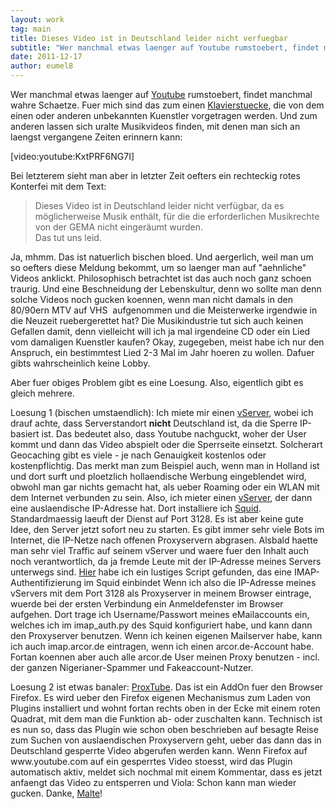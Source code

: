 ```yaml
---
layout: work
tag: main
title: Dieses Video ist in Deutschland leider nicht verfuegbar
subtitle: "Wer manchmal etwas laenger auf Youtube rumstoebert, findet manchmal wahre Schaetze. Fuer mich sind das zum einen Klavierstuecke, die von dem einen oder anderen unbekannten Kuenstler vorgetragen werden. Und zum anderen lassen sich uralte Musikvideos&hellip;"
date: 2011-12-17
author: eumel8
---
```


<p>Wer manchmal etwas laenger auf <a href="http://www.youtube.com/user/eumelmail" target="_blank">Youtube</a> rumstoebert, findet manchmal wahre Schaetze. Fuer mich sind das zum einen <a href="http://klavier.eumel.de" target="_blank">Klavierstuecke</a>, die von dem einen oder anderen unbekannten Kuenstler vorgetragen werden. Und zum anderen lassen sich uralte Musikvideos finden, mit denen man sich an laengst vergangene Zeiten erinnern kann:</p>
<p>[video:youtube:KxtPRF6NG7I]</p>
<p>Bei letzterem sieht man aber in letzter Zeit oefters ein rechteckig rotes Konterfei mit dem Text:</p>
<div>
<blockquote>
<div>Dieses Video ist in Deutschland leider nicht verfügbar, da es möglicherweise Musik enthält, für die die erforderlichen Musikrechte von der GEMA nicht eingeräumt wurden.</div>
<div>Das tut uns leid.</div>
</blockquote>
</div>
<p>Ja, mhmm. Das ist natuerlich bischen bloed. Und aergerlich, weil man um so oefters diese Meldung bekommt, um so laenger man auf "aehnliche" Videos anklickt. Philosophisch betrachtet ist das auch noch ganz schoen traurig. Und eine Beschneidung der Lebenskultur, denn wo sollte man denn solche Videos noch gucken koennen, wenn man nicht damals in den 80/90ern MTV auf VHS  aufgenommen und die Meisterwerke irgendwie in die Neuzeit ruebergerettet hat? Die Musikindustrie tut sich auch keinen Gefallen damit, denn vielleicht will ich ja mal irgendeine CD oder ein Lied vom damaligen Kuenstler kaufen? Okay, zugegeben, meist habe ich nur den Anspruch, ein bestimmtest Lied 2-3 Mal im Jahr hoeren zu wollen. Dafuer gibts wahrscheinlich keine Lobby.</p>
<p>Aber fuer obiges Problem gibt es eine Loesung. Also, eigentlich gibt es gleich mehrere.</p>
<p>Loesung 1 (bischen umstaendlich): Ich miete mir einen <a href="http://vf.gno.de/k1osrf" target="_blank">vServer</a>, wobei ich drauf achte, dass Serverstandort <strong>nicht</strong> Deutschland ist, da die Sperre IP-basiert ist. Das bedeutet also, dass Youtube nachguckt, woher der User kommt und dann das Video abspielt oder die Sperrseite einsetzt. Solcherart Geocaching gibt es viele - je nach Genauigkeit kostenlos oder kostenpflichtig. Das merkt man zum Beispiel auch, wenn man in Holland ist und dort surft und ploetzlich hollaendische Werbung eingeblendet wird, obwohl man gar nichts gemacht hat, als ueber Roaming oder ein WLAN mit dem Internet verbunden zu sein. Also, ich mieter einen <a href="http://vf.gno.de/k1osrf" target="_blank">vServer</a>, der dann eine auslaendische IP-Adresse hat. Dort installiere ich <a href="http://www2.de.squid-cache.org/">Squid</a>. Standardmaessig laeuft der Dienst auf Port 3128. Es ist aber keine gute Idee, den Server jetzt sofort neu zu starten. Es gibt immer sehr viele Bots im Internet, die IP-Netze nach offenen Proxyservern abgrasen. Alsbald haette man sehr viel Traffic auf seinem vServer und waere fuer den Inhalt auch noch verantwortlich, da ja fremde Leute mit der IP-Adresse meines Servers unterwegs sind. <a href="http://lateral.netmanagers.com.ar/stories/6.html" target="_blank">Hier</a> habe ich ein lustiges Script gefunden, das eine IMAP-Authentifizierung im Squid einbindet Wenn ich also die IP-Adresse meines vServers mit dem Port 3128 als Proxyserver in meinem Browser eintrage, wuerde bei der ersten Verbindung ein Anmeldefenster im Browser aufgehen. Dort trage ich Username/Passwort meines eMailaccounts ein, welches ich im imap_auth.py des Squid konfiguriert habe, und kann dann den Proxyserver benutzen. Wenn ich keinen eigenen Mailserver habe, kann ich auch imap.arcor.de eintragen, wenn ich einen arcor.de-Account habe. Fortan koennen aber auch alle arcor.de User meinen Proxy benutzen - incl. der ganzen Nigerianer-Spammer und Fakeaccount-Nutzer.</p>
<p>Loesung 2 ist etwas banaler: <a href="https://addons.mozilla.org/de/firefox/addon/proxtube/" target="_blank">ProxTube</a>. Das ist ein AddOn fuer den Browser Firefox. Es wird ueber den Firefox eigenen Mechanismus zum Laden von Plugins installiert und wohnt fortan rechts oben in der Ecke mit einem roten Quadrat, mit dem man die Funktion ab- oder zuschalten kann. Technisch ist es nun so, dass das Plugin wie schon oben beschrieben auf besagte Reise zum Suchen von auslaendischen Proxyservern geht, ueber das dann das in Deutschland gesperrte Video abgerufen werden kann. Wenn Firefox auf www.youtube.com auf ein gesperrtes Video stoesst, wird das Plugin automatisch aktiv, meldet sich nochmal mit einem Kommentar, dass es jetzt anfaengt das Video zu entsperren und Viola: Schon kann man wieder gucken. Danke, <a href="http://www.proxtube.com/" target="_blank">Malte</a>!</p>
